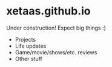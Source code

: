 # xetaas.github.io


Under construction! Expect big things :)

- Projects
- Life updates
- Game/movie/shows/etc. reviews
- Other stuff

